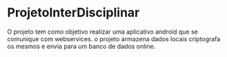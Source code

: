 # ProjetoInterDisciplinar
O projeto  tem como objetivo realizar uma aplicativo android que se comunique com webservices.
o projeto armazena dados locais criptografa  os mesmos e envia para um banco de dados online.

